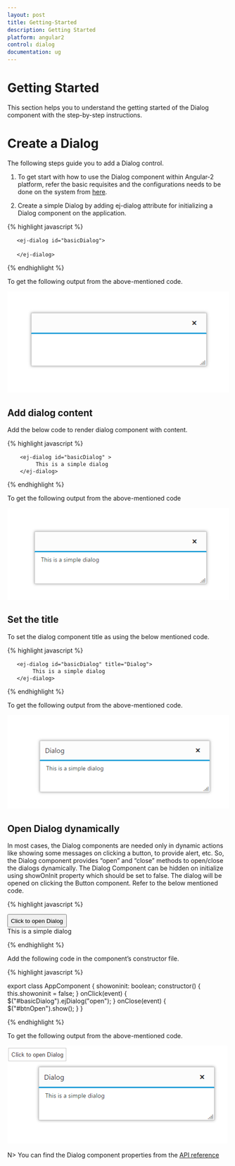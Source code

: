 ```yaml
---
layout: post
title: Getting-Started
description: Getting Started
platform: angular2
control: dialog
documentation: ug
---
```


# Getting Started

This section helps you to understand the getting started of the Dialog component with the step-by-step instructions.

# Create a Dialog

The following steps guide you to add a Dialog control.

1)	To get start with how to use the Dialog component within Angular-2 platform, refer the basic requisites and the configurations needs to be done on the system from [here](https://help.syncfusion.com/angular-2/gettingstarted/overview).

2)	Create a simple Dialog by adding ej-dialog attribute for initializing a Dialog component on the application. 

{% highlight javascript %}

       <ej-dialog id="basicDialog">
        
       </ej-dialog>

{% endhighlight %}

To get the following output from the above-mentioned code.

![](getting-started-images\getting-started-img1.png)

## Add dialog content

Add the below code to render dialog component with content.

{% highlight javascript %}

        <ej-dialog id="basicDialog" >
             This is a simple dialog
        </ej-dialog>
       
{% endhighlight %}

To get the following output from the above-mentioned code

![](getting-started-images\getting-started-img2.png)

## Set the title

To set the dialog component title as using the below mentioned code.

{% highlight javascript %}

       <ej-dialog id="basicDialog" title="Dialog">
            This is a simple dialog
       </ej-dialog>

{% endhighlight %}

To get the following output from the above-mentioned code.

![](getting-started-images\getting-started-img3.png)

## Open Dialog dynamically

In most cases, the Dialog components are needed only in dynamic actions like showing some messages on clicking a button, to provide alert, etc. So, the Dialog component provides “open” and “close” methods to open/close the dialogs dynamically.
The Dialog Component can be hidden on initialize using showOnInit property which should be set to false.
The dialog will be opened on clicking the Button component. Refer to the below mentioned code.

{% highlight javascript %}

<div id="parent">
    <input id="btnOpen" style="display:block; height: 30px" type="button" class="ejinputtext" value="Click to open Dialog" (click)="onClick($event)" />
    <ej-dialog id="basicDialog" title="Dialog" (close)="onClose($event)" [showoninit]="showoninit">
        This is a simple dialog
    </ej-dialog>
</div>

{% endhighlight %}

Add the following code in the component’s constructor file.

{% highlight javascript %}

export class AppComponent {
    showoninit: boolean;
    constructor() {
        this.showoninit = false;
    }
    onClick(event) {
        $("#basicDialog").ejDialog("open");
    }
    onClose(event) {
        $("#btnOpen").show();
    }
}

{% endhighlight %}

To get the following output from the above-mentioned code.

![](getting-started-images\getting-started-img4.png)


N> You can find the Dialog component properties from the [API reference](https://help.syncfusion.com/api/js/ejdialog)              
